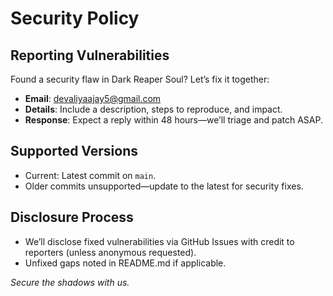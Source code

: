 # Security Policy

## Reporting Vulnerabilities
Found a security flaw in Dark Reaper Soul? Let’s fix it together:
- **Email**: devaliyaajay5@gmail.com 
- **Details**: Include a description, steps to reproduce, and impact.
- **Response**: Expect a reply within 48 hours—we’ll triage and patch ASAP.

## Supported Versions
- Current: Latest commit on `main`.
- Older commits unsupported—update to the latest for security fixes.

## Disclosure Process
- We’ll disclose fixed vulnerabilities via GitHub Issues with credit to reporters (unless anonymous requested).
- Unfixed gaps noted in README.md if applicable.

*Secure the shadows with us.*
